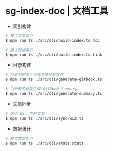 # sg-index-doc | 文档工具

- 索引构建

```sh
# 建立文章索引
$ npm run ts ./src/cli/build-index.ts doc

# 建立链接索引
$ npm run ts ./src/cli/build-index.ts link
```

- 目录构建

```sh
# 为本地的某个仓库生成目录文件
$ npm run ts ./src/cli/generate-gitbook.ts

# 为所有的仓库生成 GitBook Summary
$ npm run ts ./src/cli/generate-summary.ts
```

- 文章同步

```sh
# 同步 Wiz 中的文章
$ npm run ts ./src/cli/sync-wiz.ts
```

- 数据统计

```sh
# 建立文章索引
$ npm run ts ./src/cli/stats stats
```

